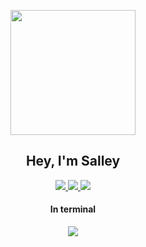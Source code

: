 <p align="center">
   <img src="https://github.com/juxsalley/dev_salley/blob/main/logo2.png"/ width="200" align="center">
  <h2 align="center"> Hey, I'm Salley </h2>
 
</p>

<p align="center">
   <a href="https://twitter.com/codesalley">  <img src="https://img.shields.io/badge/-@codesalley-1ca0f1?style=flat-square&labelColor=1ca0f1&logo=twitter&logoColor=white&link=https://twitter.com/codesalley"/>
      <a/>
         <a href="https://www.linkedin.com/in/codesalley/">  <img src="https://img.shields.io/badge/-Code%20Salley-blue?style=flat-square&logo=Linkedin&logoColor=white&link=https://www.linkedin.com/in/codesalley/"/>
      <a/>
        <a href="https://codesalley.dev/" target="_blank">  <img src="https://img.shields.io/badge/Portfolio-Code%20salley-orange"/>
      <a/>
   

        
    
   <h4 align="center">In terminal</h4> 
   
   <p align="center">  <img src="https://github-readme-stats.vercel.app/api?username=codesalley&theme=nightowl&show_icons=true" />
   <p/>

   

</p>

